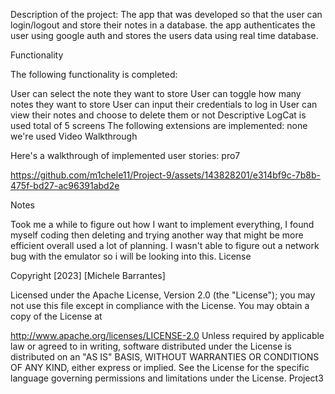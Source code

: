 Description of the project: The app that was developed so that the user can login/logout and store their notes in a database. the app authenticates the user using google auth and stores the users data using real time database.

Functionality

The following functionality is completed:

User can select the note they want to store
User can toggle how many notes they want to store
User can input their credentials to log in
User can view their notes and choose to delete them or not
Descriptive LogCat is used
total of 5 screens The following extensions are implemented:
none we're used Video Walkthrough

Here's a walkthrough of implemented user stories: pro7


https://github.com/m1chele11/Project-9/assets/143828201/e314bf9c-7b8b-475f-bd27-ac96391abd2e


Notes

Took me a while to figure out how I want to implement everything, I found myself coding then deleting and trying another way that might be more efficient overall used a lot of planning. I wasn't able to figure out a network bug with the emulator so i will be looking into this. License

Copyright [2023] [Michele Barrantes]

Licensed under the Apache License, Version 2.0 (the "License"); you may not use this file except in compliance with the License. You may obtain a copy of the License at

http://www.apache.org/licenses/LICENSE-2.0
Unless required by applicable law or agreed to in writing, software distributed under the License is distributed on an "AS IS" BASIS, WITHOUT WARRANTIES OR CONDITIONS OF ANY KIND, either express or implied. See the License for the specific language governing permissions and limitations under the License. Project3

